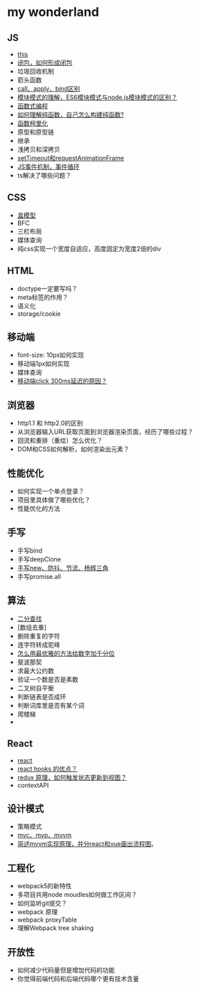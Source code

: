 # my wonderland

## JS
- [this](https://github.com/ChengYiFan/wonderland/blob/main/JS/this.md)
- [闭包，如何形成闭包](https://github.com/ChengYiFan/wonderland/blob/main/JS/closure.md)
- 垃圾回收机制
- 箭头函数
- [call、apply、bind区别](http://yc-yue.top/article/51)
- [模块模式的理解，ES6模块模式与node.js模块模式的区别？](https://github.com/ChengYiFan/wonderland/blob/main/JS/module.md)
- [函数式编程](https://github.com/ChengYiFan/wonderland/blob/main/JS/functionProgram.md)
- [如何理解纯函数，自己怎么构建纯函数?](https://github.com/ChengYiFan/wonderland/blob/main/JS/pure-function.md)
- [函数柯里化](https://github.com/ChengYiFan/wonderland/blob/main/JS/currying.md)
- 原型和原型链
- 继承
- 浅拷贝和深拷贝
- [setTimeout和requestAnimationFrame](https://github.com/ChengYiFan/wonderland/blob/main/JS/requestAnimationFrame.md)
- [JS事件机制，事件循环](https://github.com/ChengYiFan/wonderland/blob/main/JS/eventLoop.md)
- ts解决了哪些问题？

## CSS
- [盒模型](http://yc-yue.top/article/44)
- BFC
- 三栏布局
- 媒体查询
- 纯css实现一个宽度自适应，高度固定为宽度2倍的div

## HTML
- doctype一定要写吗？
- meta标签的作用？
- 语义化
- storage/cookie

## 移动端
- font-size: 10px如何实现
- 移动端1px如何实现
- 媒体查询
- [移动端click 300ms延迟的原因？](https://github.com/ChengYiFan/wonderland/blob/main/Mobile/click300.md)

## 浏览器
- http1.1 和 http2.0的区别
- 从浏览器输入URL获取页面到浏览器渲染页面，经历了哪些过程？
- 回流和重排（重绘）怎么优化？
- DOM和CSS如何解析，如何渲染出元素？

## 性能优化
- 如何实现一个单点登录？
- 项目里具体做了哪些优化？
- 性能优化的方法

## 手写
- 手写bind
- 手写deepClone
- [手写new、防抖、节流、杨辉三角](http://yc-yue.top/article/50)
- 手写promise.all

## 算法
- [二分查找](https://github.com/ChengYiFan/wonderland/blob/main/Code/binary-search.md)
- [数组去重]
- 删除重复的字符
- 连字符转成驼峰
- [怎么用最优雅的方法给数字加千分位](https://github.com/ChengYiFan/wonderland/blob/main/Code/千分位.md)
- 斐波那契
- 求最大公约数
- 验证一个数是否是素数
- 二叉树自平衡
- 判断链表是否成环
- 判断词库里是否有某个词
- 爬楼梯
- 

## React
- [react](https://github.com/ChengYiFan/wonderland/blob/main/React/react.md)
- [react hooks 的优点？](https://github.com/ChengYiFan/wonderland/blob/main/React/hooks.md)
- [redux 原理，如何触发状态更新到视图？](https://github.com/ChengYiFan/wonderland/blob/main/React/redux.md)
- contextAPI

## 设计模式
- 策略模式
- [mvc、mvp、mvvm](https://github.com/ChengYiFan/wonderland/blob/main/DesignPatterns/mvc-mvp-mvvm.md)
- [简述mvvm实现原理，并分react和vue画出流程图](https://github.com/ChengYiFan/wonderland/blob/main/DesignPatterns/mvvm.md)。

## 工程化
- webpack5的新特性
- 多项目共用node moudles如何做工作区间？
- 如何监听git提交？
- webpack 原理
- webpack proxyTable
- 理解Webpack tree shaking

## 开放性
- 如何减少代码量但是增加代码的功能
- 你觉得前端代码和后端代码哪个更有技术含量

